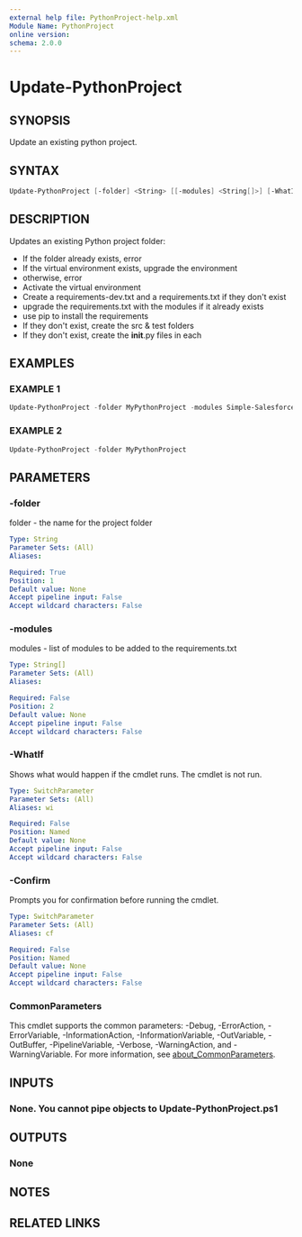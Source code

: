 ```yaml
---
external help file: PythonProject-help.xml
Module Name: PythonProject
online version:
schema: 2.0.0
---
```


# Update-PythonProject

## SYNOPSIS

Update an existing python project.

## SYNTAX

```powershell
Update-PythonProject [-folder] <String> [[-modules] <String[]>] [-WhatIf] [-Confirm] [<CommonParameters>]
```

## DESCRIPTION

Updates an existing Python project folder:

* If the folder already exists, error
* If the virtual environment exists, upgrade the environment
* otherwise, error
* Activate the virtual environment
* Create a requirements-dev.txt and a requirements.txt if they don't exist
* upgrade the requirements.txt with the modules if it already exists
* use pip to install the requirements
* If they don't exist, create the src & test folders
* If they don't exist, create the __init__.py files in each

## EXAMPLES

### EXAMPLE 1

```powershell
Update-PythonProject -folder MyPythonProject -modules Simple-Salesforce
```

### EXAMPLE 2

```powershell
Update-PythonProject -folder MyPythonProject
```

## PARAMETERS

### -folder

folder - the name for the project folder

```yaml
Type: String
Parameter Sets: (All)
Aliases:

Required: True
Position: 1
Default value: None
Accept pipeline input: False
Accept wildcard characters: False
```

### -modules

modules - list of modules to be added to the requirements.txt

```yaml
Type: String[]
Parameter Sets: (All)
Aliases:

Required: False
Position: 2
Default value: None
Accept pipeline input: False
Accept wildcard characters: False
```

### -WhatIf

Shows what would happen if the cmdlet runs.
The cmdlet is not run.

```yaml
Type: SwitchParameter
Parameter Sets: (All)
Aliases: wi

Required: False
Position: Named
Default value: None
Accept pipeline input: False
Accept wildcard characters: False
```

### -Confirm

Prompts you for confirmation before running the cmdlet.

```yaml
Type: SwitchParameter
Parameter Sets: (All)
Aliases: cf

Required: False
Position: Named
Default value: None
Accept pipeline input: False
Accept wildcard characters: False
```

### CommonParameters

This cmdlet supports the common parameters: -Debug, -ErrorAction, -ErrorVariable, -InformationAction, -InformationVariable, -OutVariable, -OutBuffer, -PipelineVariable, -Verbose, -WarningAction, and -WarningVariable. For more information, see [about_CommonParameters](http://go.microsoft.com/fwlink/?LinkID=113216).

## INPUTS

### None. You cannot pipe objects to Update-PythonProject.ps1

## OUTPUTS

### None

## NOTES

## RELATED LINKS
